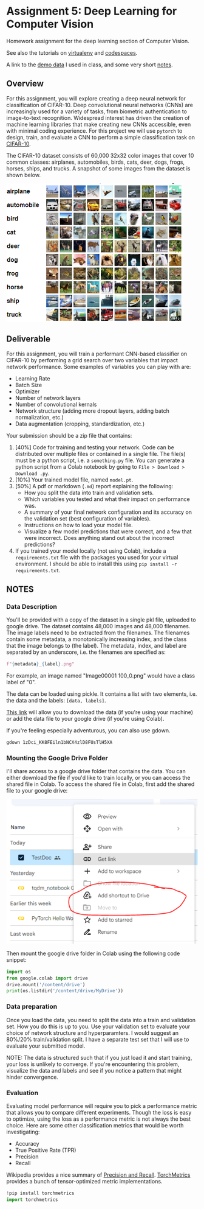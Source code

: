 # Assignment 5: Deep Learning for Computer Vision

Homework assignment for the deep learning section of Computer Vision. 

See also the tutorials on [virtualenv](virtualenv.md) and [codespaces](codespaces.md).

A link to the [demo data](https://drive.google.com/file/d/1NvDWfcENoPxup1EJpSmZY6vSicwUaNlv/view?usp=sharing) I used in class, and some very short [notes](networks.md).

## Overview

For this assignment, you will explore creating a deep neural network for classification of CIFAR-10. Deep convolutional neural networks (CNNs) are increasingly used for a variety of tasks, from biometric authentication to image-to-text recognition. Widespread interest has driven the creation of machine learning libraries that make creating new CNNs accessible, even with minimal coding experience. For this project we will use `pytorch` to design, train, and evaluate a CNN to perform a simple classification task on [CIFAR-10](https://www.cs.toronto.edu/~kriz/cifar.html). 

The CIFAR-10 dataset consists of 60,000 32x32 color images that cover 10 common classes: airplanes, automobiles, birds, cats, deer, dogs, frogs, horses, ships, and trucks. A snapshot of some images from the dataset is shown below.

![](assets/cifar.png)

## Deliverable

For this assignment, you will train a performant CNN-based classifier on CIFAR-10 by performing a grid search over two variables that impact network performance. Some examples of variables you can play with are: 

- Learning Rate 
- Batch Size
- Optimizer
- Number of network layers
- Number of convolutional kernals
- Network structure (adding more dropout layers, adding batch normalization, etc.)
- Data augmentation (cropping, standardization, etc.)

Your submission should be a zip file that contains:

1) [40%] Code for training and testing your network. Code can be distributed over multiple files or contained in a single file. The file(s) must be a python script, i.e. a `something.py` file. You can generate a python script from a Colab notebook by going to `File > Download > Download .py`.
2) [10%] Your trained model file, named `model.pt`.
3) [50%] A pdf or markdown (`.md`) report explaining the following:
    - How you split the data into train and validation sets.
    - Which variables you tested and what their impact on performance was.
    - A summary of your final network configuration and its accuracy on the validation set (best configuration of variables).
    - Instructions on how to load your model file.
    - Visualize a few model predictions that were correct, and a few that were incorrect. Does anything stand out about the incorrect predictions?
4) If you trained your model locally (not using Colab), include a `requirements.txt` file with the packages you used for your virtual environment. I should be able to install this using `pip install -r requirements.txt`.

## NOTES

### Data Description

You'll be provided with a copy of the dataset in a single pkl file, uploaded to google drive. The dataset contains 48,000 images and 48,000 filenames. The image labels need to be extracted from the filenames. The filenames contain some metadata, a monotonically increasing index, and the class that the image belongs to (the label). The metadata, index, and label are separated by an underscore, i.e. the filenames are specified as:

```python
f"{metadata}_{label}.png"
```

For example, an image named "Image00001 100_0.png" would have a class label of "0".

The data can be loaded using pickle. It contains a list with two elements, i.e. the data and the labels: `[data, labels]`.

[This link](https://drive.google.com/file/d/1zDci_KK8FEiln1bNCX4zlD8FUsTlH5XA/view?usp=sharing) will allow you to download the data (if you're using your machine) or add the data file to your google drive (if you're using Colab).

If you're feeling especially adventurous, you can also use gdown.
```bash 
gdown 1zDci_KK8FEiln1bNCX4zlD8FUsTlH5XA
```

### Mounting the Google Drive Folder

I'll share access to a google drive folder that contains the data. You can either download the file if you'd like to train locally, or you can access the shared file in Colab. To access the shared file in Colab, first add the shared file to your google drive:

![](assets/drive.png)

Then mount the google drive folder in Colab using the following code snippet:
```python
import os
from google.colab import drive
drive.mount('/content/drive')
print(os.listdir('/content/drive/MyDrive'))
```

### Data preparation

Once you load the data, you need to split the data into a train and validation set. How you do this is up to you. Use your validation set to evaluate your choice of network structure and hyperparamters. I would suggest an 80%/20% train/validation split. I have a separate test set that I will use to evaluate your submitted model.

NOTE: The data is structured such that if you just load it and start training, your loss is unlikely to converge. If you're encountering this problem, visualize the data and labels and see if you notice a pattern that might hinder convergence.

### Evaluation

Evaluating model performance will require you to pick a performance metric that allows you to compare different experiments. Though the loss is easy to optimize, using the loss as a performance metric is not always the best choice. Here are some other classification metrics that would be worth investigating:

- Accuracy
- True Positive Rate (TPR)
- Precision
- Recall

Wikipedia provides a nice summary of [Precision and Recall](https://en.wikipedia.org/wiki/Precision_and_recall). [TorchMetrics](https://torchmetrics.readthedocs.io/en/stable/pages/quickstart.html) provides a bunch of tensor-optimized metric implementations.
```python
!pip install torchmetrics
import torchmetrics
```

